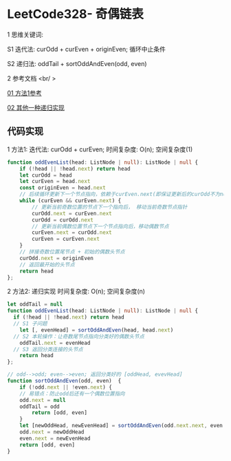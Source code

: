 
# LeetCode328- 奇偶链表

1 思维关键词: 

S1 迭代法: curOdd + curEven + originEven; 循环中止条件

S2 递归法: oddTail + sortOddAndEven(odd, even)


2 参考文档 <br/ >

[01 方法1参考](https://leetcode.cn/problems/odd-even-linked-list/solution/shou-hua-tu-jie-328qi-ou-lian-biao-odd-even-linked/)

[02 其他一种递归实现](https://leetcode.cn/problems/odd-even-linked-list/solution/qi-ou-lian-biao-java-di-gui-jie-fa-by-cthitting/)


## 代码实现

1 方法1: 迭代法: curOdd + curEven;  时间复杂度: O(n);  空间复杂度(1)

```ts
function oddEvenList(head: ListNode | null): ListNode | null {
	if (!head || !head.next) return head
	let curOdd = head
	let curEven = head.next
	const originEven = head.next
	// 后续循环更新下一个节点指向，依赖于curEven.next(即保证更新后的curOdd不为null即可)
	while (curEven && curEven.next) {
		// 更新当前奇数位置的节点下一个指向后， 移动当前奇数节点指针
		curOdd.next = curEven.next
		curOdd = curOdd.next
		// 更新当前偶数位置节点下一个节点指向后，移动偶数节点
		curEven.next = curOdd.next
		curEven = curEven.next
	}
	// 拼接奇数位置尾节点 + 初始的偶数头节点
	curOdd.next = originEven
	// 返回最开始的头节点
	return head
};
```


2 方法2: 递归实现  时间复杂度: O(n);  空间复杂度(n)

```ts
let oddTail = null
function oddEvenList(head: ListNode | null): ListNode | null {
  if (!head || !head.next) return head
  // S1 子问题
	let [, evenHead] = sortOddAndEven(head, head.next)
  // S2 本轮操作：让奇数尾节点指向分类好的偶数头节点
	oddTail.next = evenHead
  // S3 返回分类连接的头节点
	return head
};

// odd-->odd; even-->even; 返回分类好的 [oddHead, evevHead]
function sortOddAndEven(odd, even)  {
	if (!odd.next || !even.next) {
    // 易错点：防止odd后还有一个偶数位置指向
    odd.next = null
    oddTail = odd
		return [odd, even]
	}
	let [newOddHead, newEvenHead] = sortOddAndEven(odd.next.next, even.next.next)
	odd.next = newOddHead
	even.next = newEvenHead
	return [odd, even]
}
```